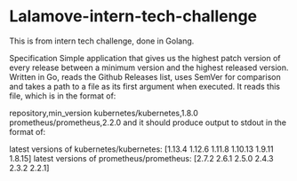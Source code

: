 # Lalamove-intern-tech-challenge

This is from intern tech challenge, done in Golang.


Specification 
Simple application that gives us the highest patch version of every release between a minimum version and the highest released version. Written in Go, reads the Github Releases list, uses SemVer for comparison and takes a path to a file as its first argument when executed. It reads this file, which is in the format of:

repository,min_version
kubernetes/kubernetes,1.8.0
prometheus/prometheus,2.2.0
and it should produce output to stdout in the format of:

latest versions of kubernetes/kubernetes: [1.13.4 1.12.6 1.11.8 1.10.13 1.9.11 1.8.15]
latest versions of prometheus/prometheus: [2.7.2 2.6.1 2.5.0 2.4.3 2.3.2 2.2.1]

